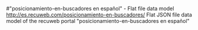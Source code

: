 #"posicionamiento-en-buscadores en español" - Flat file data model
http://es.recuweb.com/posicionamiento-en-buscadores/
Flat JSON file data model of the recuweb portal "posicionamiento-en-buscadores en español"
